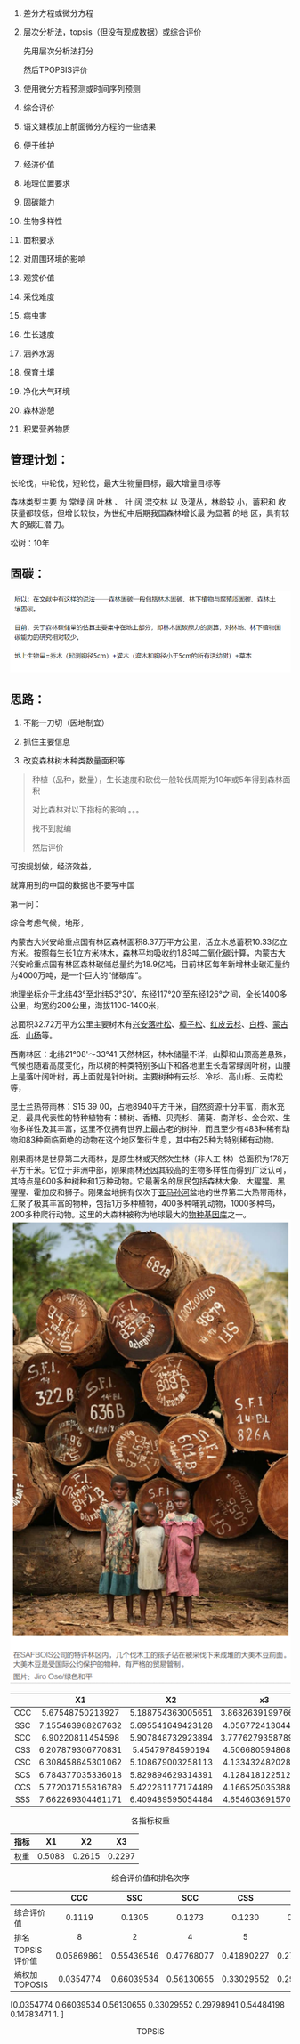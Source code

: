 1. 差分方程或微分方程

2. 层次分析法，topsis（但没有现成数据）或综合评价

   先用层次分析法打分

   然后TPOPSIS评价



3. 使用微分方程预测或时间序列预测

4. 综合评价

6. 语文建模加上前面微分方程的一些结果







1. 便于维护
2. 经济价值
3. 地理位置要求
4. 固碳能力
5. 生物多样性
6. 面积要求
7. 对周围环境的影响
8. 观赏价值
9. 采伐难度
10. 病虫害
11. 生长速度
12. 涵养水源
13. 保育土壤
14. 净化大气环境
15. 森林游憩
11. 积累营养物质





## 管理计划：

长轮伐，中轮伐，短轮伐，最大生物量目标，最大增量目标等

森林类型主要 为 常绿 阔 叶林 、 针 阔 混交林 以 及灌丛，林龄较 小，蓄积和 收获量都较低，但增长较快，为世纪中后期我国森林增长最 为显著 的地 区，具有较大 的碳汇潜 力。

松树：10年





## 固碳：

![image-20220218094235039](MCM.assets/image-20220218094235039.png)



## 思路：

1. 不能一刀切（因地制宜）
2. 抓住主要信息

3. 改变森林树木种类数量面积等

> 种植（品种，数量），生长速度和砍伐一般轮伐周期为10年或5年得到森林面积
>
> 对比森林对以下指标的影响 。。。
>
> 找不到就编
>
> 然后评价

可按规划做，经济效益，

就算用到的中国的数据也不要写中国







第一问：

综合考虑气候，地形，







内蒙古大兴安岭重点国有林区森林面积8.37万平方公里，活立木总蓄积10.33亿立方米。按照每生长1立方米林木，森林平均吸收约1.83吨二氧化碳计算，内蒙古大兴安岭重点国有林区森林碳储总量约为18.9亿吨，目前林区每年新增林业碳汇量约为4000万吨，是一个巨大的“储碳库”。

地理坐标介于北纬43°至北纬53°30′，东经117°20′至东经126°之间，全长1400多公里，均宽约200公里，海拔1100-1400米，

总面积32.72万平方公里主要树木有[兴安落叶松](https://baike.baidu.com/item/兴安落叶松/9778745)、[樟子松](https://baike.baidu.com/item/樟子松/515223)、[红皮云杉](https://baike.baidu.com/item/红皮云杉/9766304)、[白桦](https://baike.baidu.com/item/白桦/786)、[蒙古栎](https://baike.baidu.com/item/蒙古栎/7032821)、[山杨](https://baike.baidu.com/item/山杨/8627734)等。



西南林区：北纬21°08'～33°41'天然林区，林木储量不详，山脚和山顶高差悬殊，气候也随着高度变化，所以树的种类特别多山下和各地里生长着常绿阔叶树，山腰上是落叶阔叶树，再上面就是针叶树。主要树种有云杉、冷杉、高山栎、云南松等，



昆士兰热带雨林：S15 39 00，占地8940平方千米，自然资源十分丰富，雨水充足，最具代表性的特种植物有：楝树、香椿、贝壳杉、蒲葵、南洋杉、金合欢、生物多样性及其丰富，这里不仅拥有世界上最古老的树种，而且至少有483种稀有动物和83种面临面绝的动物在这个地区繁衍生息，其中有25种为特别稀有动物。

刚果雨林是世界第二大雨林，是原生林或天然次生林（非人工 林）总面积为178万平方千米。它位于非洲中部，刚果雨林还因其较高的生物多样性而得到广泛认可，其特点是600多种树种和1万种动物。它最著名的居民包括森林大象、大猩猩、黑猩猩、霍加皮和狮子。刚果盆地拥有仅次于[亚马孙河](https://baike.baidu.com/item/亚马孙河)盆地的世界第二大热带雨林，汇聚了极其丰富的物种，包括1万多种植物，400多种哺乳动物，1000多种鸟，200多种爬行动物。这里的大森林被称为地球最大的[物种基因库](https://baike.baidu.com/item/物种基因库/15829288)之一。![image-20220218201349066](MCM.assets/image-20220218201349066.png)





|      |        X1         |        X2         |         x3         |
| :--: | :---------------: | :---------------: | :----------------: |
| CCC  | 5.67548750213927  | 5.188754363005651 | 3.8682639199766924 |
| SSC  | 7.155463968267632 | 5.695541649423128 | 4.056772413044034  |
| SCC  | 6.90220811454598  | 5.907848732923894 | 3.7776279358789684 |
| CSS  | 6.207879306770831 | 5.45479784590194  | 4.506680594868532  |
| CSC  | 6.308458645301062 | 5.108679003258113 | 4.133432482028105  |
| SCS  | 6.784377035336018 | 5.829894629314391 | 4.128418122512355  |
| CCS  | 5.772037155816789 | 5.422261177174489 | 4.166525035388782  |
| SSS  | 7.662269304461171 | 6.409489595054484 | 4.654603691570974  |











<center>各指标权重
</center>

| 指标 |   X1   |   X2   |   X3   |
| ---- | :----: | :----: | :----: |
| 权重 | 0.5088 | 0.2615 | 0.2297 |

<center>综合评价值和排名次序
</center>

|               |    CCC     |    SSC     |    SCC     |    CSS     |    CSC     |    SCS     |    CCS     |  SSS   |
| ------------- | :--------: | :--------: | :--------: | :--------: | :--------: | :--------: | :--------: | :----: |
| 综合评价值    |   0.1119   |   0.1305   |   0.1273   |   0.1230   |   0.1194   |   0.1282   |   0.1162   | 0.1436 |
| 排名          |     8      |     2      |     4      |     5      |     6      |     3      |     7      |   1    |
| TOPSIS评价值  | 0.05869861 | 0.55436546 | 0.47768077 | 0.41890227 | 0.27829523 | 0.51960597 | 0.23540276 |   1    |
| 熵权加TOPOSIS | 0.0354774  | 0.66039534 | 0.56130655 | 0.33029552 | 0.29798941 | 0.54484198 | 0.14783471 |   1.   |







[0.0354774  0.66039534 0.56130655 0.33029552 0.29798941 0.54484198 0.14783471 1.        ]

<center>TOPSIS

